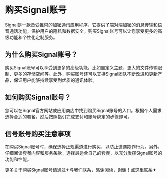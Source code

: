 # 购买Signal账号

Signal是一款备受推崇的加密通讯应用程序，它提供了端对端加密的消息传输和语音通话功能，保护用户的隐私和数据安全。购买Signal账号可以让您享受更多的高级功能和个性化定制服务。

## 为什么购买Signal账号？

购买Signal账号可以享受到更多的高级功能，比如自定义主题、更大的文件传输限制、更多的存储空间等。此外，购买账号还可以支持Signal团队不断改进和更新产品，保证用户能够持续享受到优质的通讯体验。

## 如何购买Signal账号？

您可以在Signal官方网站或应用商店中找到购买Signal账号的入口。根据个人需求选择合适的套餐，然后按照指引完成支付和账号绑定的步骤即可。

## 信号账号购买注意事项

在购买Signal账号时，确保选择正规渠道进行购买，以防止遭遇欺诈行为。另外，仔细阅读套餐内容和服务条款，选择最适合自己的套餐，以充分发挥Signal账号的功能和性能。

更多关于购买Signal账号请通过✈与我们联系，感谢阅读，谢谢！[点这里联系✈](https://lm.k02.cc)